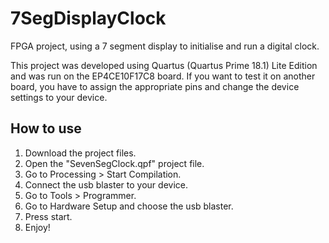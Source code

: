 # 7SegDisplayClock
 FPGA project, using a 7 segment display to initialise and run a digital clock.

 This project was developed using Quartus (Quartus Prime 18.1) Lite Edition and was run on the EP4CE10F17C8 board.
 If you want to test it on another board, you have to assign the appropriate pins and change the device settings to your device.

## How to use
1. Download the project files.
2. Open the "SevenSegClock.qpf" project file.
3. Go to Processing > Start Compilation.
4. Connect the usb blaster to your device.
5. Go to Tools > Programmer.
6. Go to Hardware Setup and choose the usb blaster.
7. Press start.
8. Enjoy!